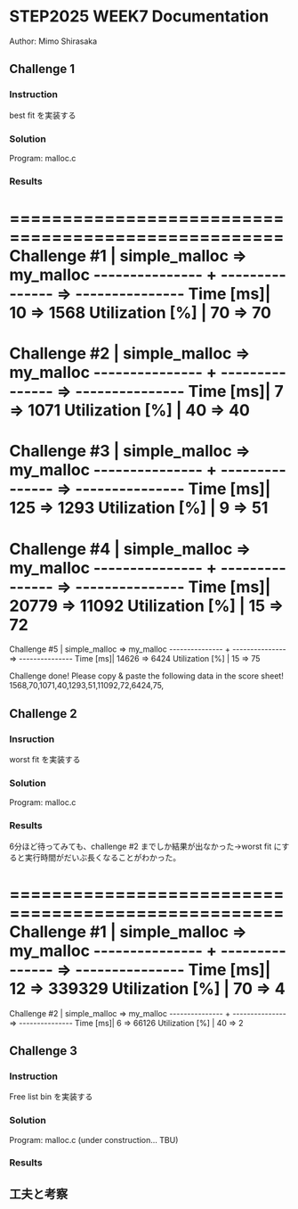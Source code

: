 # STEP2025 WEEK7 Documentation
Author: Mimo Shirasaka

## Challenge 1
### Instruction
best fit を実装する
### Solution
Program: malloc.c

### Results
====================================================
Challenge #1    |   simple_malloc =>       my_malloc
--------------- + --------------- => ---------------
       Time [ms]|              10 =>            1568
Utilization [%] |              70 =>              70
====================================================
Challenge #2    |   simple_malloc =>       my_malloc
--------------- + --------------- => ---------------
       Time [ms]|               7 =>            1071
Utilization [%] |              40 =>              40
====================================================
Challenge #3    |   simple_malloc =>       my_malloc
--------------- + --------------- => ---------------
       Time [ms]|             125 =>            1293
Utilization [%] |               9 =>              51
====================================================
Challenge #4    |   simple_malloc =>       my_malloc
--------------- + --------------- => ---------------
       Time [ms]|           20779 =>           11092
Utilization [%] |              15 =>              72
====================================================
Challenge #5    |   simple_malloc =>       my_malloc
--------------- + --------------- => ---------------
       Time [ms]|           14626 =>            6424
Utilization [%] |              15 =>              75

Challenge done!
Please copy & paste the following data in the score sheet!
1568,70,1071,40,1293,51,11092,72,6424,75,

## Challenge 2
### Insruction
worst fit を実装する

### Solution
Program: malloc.c

### Results
6分ほど待ってみても、challenge #2 までしか結果が出なかった→worst fit にすると実行時間がだいぶ長くなることがわかった。

====================================================
Challenge #1    |   simple_malloc =>       my_malloc
--------------- + --------------- => ---------------
       Time [ms]|              12 =>          339329
Utilization [%] |              70 =>               4
====================================================
Challenge #2    |   simple_malloc =>       my_malloc
--------------- + --------------- => ---------------
       Time [ms]|               6 =>           66126
Utilization [%] |              40 =>               2

## Challenge 3
### Instruction
Free list bin を実装する

### Solution
Program: malloc.c (under construction... TBU)

### Results


## 工夫と考察
